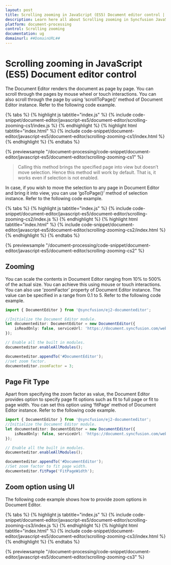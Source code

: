 ```yaml
---
layout: post
title: Scrolling zooming in JavaScript (ES5) Document editor control | Syncfusion
description: Learn here all about Scrolling zooming in Syncfusion JavaScript (ES5) Document editor control of Syncfusion Essential JS 2 and more.
platform: document-processing
control: Scrolling zooming 
documentation: ug
domainurl: ##DomainURL##
---
```


# Scrolling zooming in JavaScript (ES5) Document editor control

The Document Editor renders the document as page by page. You can scroll through the pages by mouse wheel or touch interactions. You can also scroll through the page by using ‘scrollToPage()’ method of Document Editor instance. Refer to the following code example.

{% tabs %}
{% highlight js tabtitle="index.js" %}
{% include code-snippet/document-editor/javascript-es5/document-editor/scrolling-zooming-cs1/index.js %}
{% endhighlight %}
{% highlight html tabtitle="index.html" %}
{% include code-snippet/document-editor/javascript-es5/document-editor/scrolling-zooming-cs1/index.html %}
{% endhighlight %}
{% endtabs %}

{% previewsample "/document-processing/code-snippet/document-editor/javascript-es5/document-editor/scrolling-zooming-cs1" %}

> Calling this method brings the specified page into view but doesn’t move selection. Hence this method will work by default. That is, it works even if selection is not enabled.

In case, if you wish to move the selection to any page in Document Editor and bring it into view, you can use ‘goToPage()’ method of selection instance. Refer to the following code example.

{% tabs %}
{% highlight js tabtitle="index.js" %}
{% include code-snippet/document-editor/javascript-es5/document-editor/scrolling-zooming-cs2/index.js %}
{% endhighlight %}
{% highlight html tabtitle="index.html" %}
{% include code-snippet/document-editor/javascript-es5/document-editor/scrolling-zooming-cs2/index.html %}
{% endhighlight %}
{% endtabs %}

{% previewsample "/document-processing/code-snippet/document-editor/javascript-es5/document-editor/scrolling-zooming-cs2" %}

## Zooming

You can scale the contents in Document Editor ranging from 10% to 500% of the actual size. You can achieve this using mouse or touch interactions. You can also use ‘zoomFactor’ property of Document Editor instance. The value can be specified in a range from 0.1 to 5. Refer to the following code example.

```ts
import { DocumentEditor } from '@syncfusion/ej2-documenteditor';

//Initialize the Document Editor module.
let documenteditor: DocumentEditor = new DocumentEditor({
    isReadOnly: false, serviceUrl: 'https://document.syncfusion.com/web-services/docx-editor/api/documenteditor/'
});

// Enable all the built in modules.
documenteditor.enableAllModules();

documenteditor.appendTo('#DocumentEditor');
//set zoom factor.
documenteditor.zoomFactor = 3;
```

## Page Fit Type

Apart from specifying the zoom factor as value, the Document Editor provides option to specify page fit options such as fit to full page or fit to page width. You can set this option using ‘fitPage’ method of Document Editor instance. Refer to the following code example.

```ts
import { DocumentEditor } from '@syncfusion/ej2-documenteditor';
//Initialize the Document Editor module.
let documenteditor: DocumentEditor = new DocumentEditor({
    isReadOnly: false, serviceUrl: 'https://document.syncfusion.com/web-services/docx-editor/api/documenteditor/'
});

// Enable all the built in modules.
documenteditor.enableAllModules();

documenteditor.appendTo('#DocumentEditor');
//Set zoom factor to fit page width.
documenteditor.fitPage('FitPageWidth');
```

## Zoom option using UI

The following code example shows how to provide zoom options in Document Editor.

{% tabs %}
{% highlight js tabtitle="index.js" %}
{% include code-snippet/document-editor/javascript-es5/document-editor/scrolling-zooming-cs3/index.js %}
{% endhighlight %}
{% highlight html tabtitle="index.html" %}
{% include code-snippet/document-editor/javascript-es5/document-editor/scrolling-zooming-cs3/index.html %}
{% endhighlight %}
{% endtabs %}

{% previewsample "/document-processing/code-snippet/document-editor/javascript-es5/document-editor/scrolling-zooming-cs3" %}

